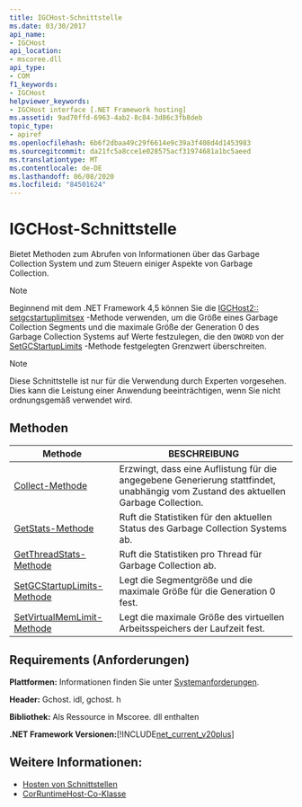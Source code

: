 ```yaml
---
title: IGCHost-Schnittstelle
ms.date: 03/30/2017
api_name:
- IGCHost
api_location:
- mscoree.dll
api_type:
- COM
f1_keywords:
- IGCHost
helpviewer_keywords:
- IGCHost interface [.NET Framework hosting]
ms.assetid: 9ad70ffd-6963-4ab2-8c84-3d86c3fb8deb
topic_type:
- apiref
ms.openlocfilehash: 6b6f2dbaa49c29f6614e9c39a3f408d4d1453983
ms.sourcegitcommit: da21fc5a8cce1e028575acf31974681a1bc5aeed
ms.translationtype: MT
ms.contentlocale: de-DE
ms.lasthandoff: 06/08/2020
ms.locfileid: "84501624"
---
```

# <a name="igchost-interface"></a>IGCHost-Schnittstelle
Bietet Methoden zum Abrufen von Informationen über das Garbage Collection System und zum Steuern einiger Aspekte von Garbage Collection.  
  
> [!NOTE]
> Beginnend mit dem .NET Framework 4,5 können Sie die [IGCHost2:: setgcstartuplimitsex](igchost2-setgcstartuplimitsex-method.md) -Methode verwenden, um die Größe eines Garbage Collection Segments und die maximale Größe der Generation 0 des Garbage Collection Systems auf Werte festzulegen, die den `DWORD` von der [SetGCStartupLimits](igchost-setgcstartuplimits-method.md) -Methode festgelegten Grenzwert überschreiten.  
  
> [!NOTE]
> Diese Schnittstelle ist nur für die Verwendung durch Experten vorgesehen. Dies kann die Leistung einer Anwendung beeinträchtigen, wenn Sie nicht ordnungsgemäß verwendet wird.  
  
## <a name="methods"></a>Methoden  
  
|Methode|BESCHREIBUNG|  
|------------|-----------------|  
|[Collect-Methode](igchost-collect-method.md)|Erzwingt, dass eine Auflistung für die angegebene Generierung stattfindet, unabhängig vom Zustand des aktuellen Garbage Collection.|  
|[GetStats-Methode](igchost-getstats-method.md)|Ruft die Statistiken für den aktuellen Status des Garbage Collection Systems ab.|  
|[GetThreadStats-Methode](igchost-getthreadstats-method.md)|Ruft die Statistiken pro Thread für Garbage Collection ab.|  
|[SetGCStartupLimits-Methode](igchost-setgcstartuplimits-method.md)|Legt die Segmentgröße und die maximale Größe für die Generation 0 fest.|  
|[SetVirtualMemLimit-Methode](igchost-setvirtualmemlimit-method.md)|Legt die maximale Größe des virtuellen Arbeitsspeichers der Laufzeit fest.|  
  
## <a name="requirements"></a>Requirements (Anforderungen)  
 **Plattformen:** Informationen finden Sie unter [Systemanforderungen](../../get-started/system-requirements.md).  
  
 **Header:** Gchost. idl, gchost. h  
  
 **Bibliothek:** Als Ressource in Mscoree. dll enthalten  
  
 **.NET Framework Versionen:**[!INCLUDE[net_current_v20plus](../../../../includes/net-current-v20plus-md.md)]  
  
## <a name="see-also"></a>Weitere Informationen:

- [Hosten von Schnittstellen](hosting-interfaces.md)
- [CorRuntimeHost-Co-Klasse](corruntimehost-coclass.md)
